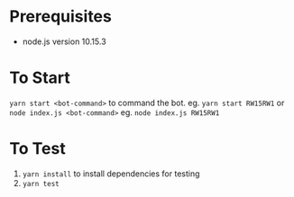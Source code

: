 # Prerequisites
- node.js version 10.15.3

# To Start
`yarn start <bot-command>` to command the bot. eg. `yarn start RW15RW1`
or
`node index.js <bot-command>` eg. `node index.js RW15RW1`

# To Test
1. `yarn install` to install dependencies for testing
2. `yarn test`
